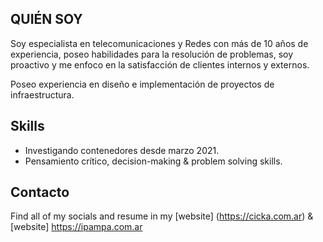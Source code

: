 ## QUIÉN SOY 

Soy especialista en telecomunicaciones y Redes con más de 10 años de experiencia, poseo habilidades para la resolución de problemas, soy proactivo y me enfoco en la satisfacción de clientes internos y externos.

Poseo experiencia en diseño e implementación de proyectos de infraestructura.

## Skills

* Investigando contenedores desde marzo 2021.
* Pensamiento crítico, decision-making & problem solving skills.

## Contacto

Find all of my socials and resume in my [website] (https://cicka.com.ar) & [website] https://ipampa.com.ar
